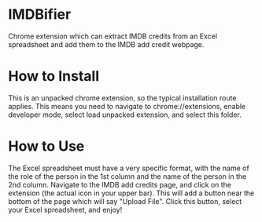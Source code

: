 # IMDBifier
Chrome extension which can extract IMDB credits from an Excel spreadsheet and add them to the IMDB add credit webpage.

# How to Install
This is an unpacked chrome extension, so the typical installation route applies. This means you need to navigate to chrome://extensions, enable developer mode, select load unpacked extension, and select this folder.

# How to Use
The Excel spreadsheet must have a very specific format, with the name of the role of the person in the 1st column and the name of the person in the 2nd column. Navigate to the IMDB add credits page, and click on the extension (the actual icon in your upper bar). This will add a button near the bottom of the page which will say "Upload File". Click this button, select your Excel spreadsheet, and enjoy!
